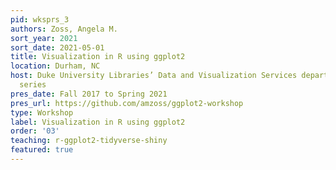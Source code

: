 ```yaml
---
pid: wksprs_3
authors: Zoss, Angela M.
sort_year: 2021
sort_date: 2021-05-01
title: Visualization in R using ggplot2
location: Durham, NC
host: Duke University Libraries’ Data and Visualization Services department workshop
  series
pres_date: Fall 2017 to Spring 2021
pres_url: https://github.com/amzoss/ggplot2-workshop
type: Workshop
label: Visualization in R using ggplot2
order: '03'
teaching: r-ggplot2-tidyverse-shiny
featured: true
---
```

